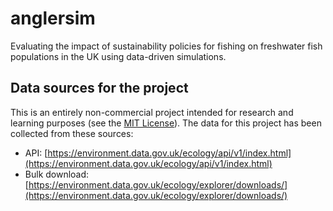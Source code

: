 # anglersim

Evaluating the impact of sustainability policies for fishing on freshwater fish populations in the UK using data-driven simulations.

## Data sources for the project

This is an entirely non-commercial project intended for research and learning purposes (see the [MIT License](LICENSE)). The data for this project has been collected from these sources:

- API: [https://environment.data.gov.uk/ecology/api/v1/index.html](https://environment.data.gov.uk/ecology/api/v1/index.html)
- Bulk download: [https://environment.data.gov.uk/ecology/explorer/downloads/](https://environment.data.gov.uk/ecology/explorer/downloads/)
